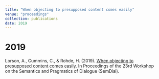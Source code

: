 ```yaml
---
title: "When objecting to presupposed content comes easily"
venue: "proceedings"
collection: publications
date: 2019
---
```


2019
===
Lorson, A., Cummins, C., & Rohde, H. (2019). [When objecting to presupposed content comes easily](http://alex-lorson.github.io/files/SemDial.pdf). In Proceedings of the 23rd Workshop on the Semantics and Pragmatics of Dialogue (SemDial).
